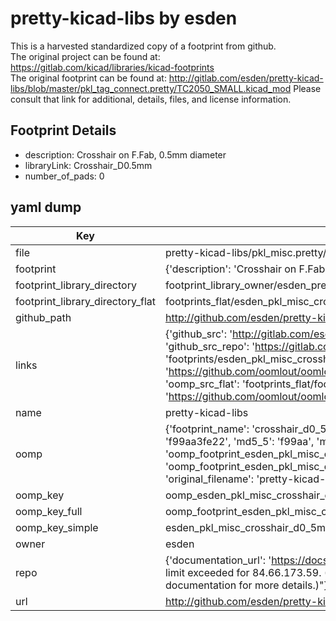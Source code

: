 # pretty-kicad-libs by esden  
This is a harvested standardized copy of a footprint from github.  
The original project can be found at:  
https://gitlab.com/kicad/libraries/kicad-footprints  
The original footprint can be found at:
http://gitlab.com/esden/pretty-kicad-libs/blob/master/pkl_tag_connect.pretty/TC2050_SMALL.kicad_mod
Please consult that link for additional, details, files, and license information.  
## Footprint Details
* description: Crosshair on F.Fab, 0.5mm diameter  
* libraryLink: Crosshair_D0.5mm  
* number_of_pads: 0  
## yaml dump  
| Key | Value |  
| --- | --- |  
| file | pretty-kicad-libs/pkl_misc.pretty/Crosshair_D0.5mm.kicad_mod |  
| footprint | {'description': 'Crosshair on F.Fab, 0.5mm diameter', 'libraryLink': 'Crosshair_D0.5mm', 'number_of_pads': 0} |  
| footprint_library_directory | footprint_library_owner/esden_pretty-kicad-libs |  
| footprint_library_directory_flat | footprints_flat/esden_pkl_misc_crosshair_d0_5mm/working |  
| github_path | http://github.com/esden/pretty-kicad-libs/blob/master/pkl_misc.pretty/Crosshair_D0.5mm.kicad_mod |  
| links | {'github_src': 'http://gitlab.com/esden/pretty-kicad-libs/blob/master/pkl_tag_connect.pretty/TC2050_SMALL.kicad_mod', 'github_src_repo': 'https://gitlab.com/kicad/libraries/kicad-footprints', 'oomp_bot': 'footprints/esden_pkl_misc_crosshair_d0_5mm/working', 'oomp_bot_github': 'https://github.com/oomlout/oomlout_oomp_footprint_bot/tree/main/footprints/esden_pkl_misc_crosshair_d0_5mm/working', 'oomp_src_flat': 'footprints_flat/footprints_flat/esden_pkl_misc_crosshair_d0_5mm/working', 'oomp_src_flat_github': 'https://github.com/oomlout/oomlout_oomp_footprint_src/tree/main/footprints_flat/esden_pkl_misc_crosshair_d0_5mm/working'} |  
| name | pretty-kicad-libs |  
| oomp | {'footprint_name': 'crosshair_d0_5mm', 'library_name': 'pkl_misc', 'md5': 'f99aa3fe221aedc5b8f4f2073c4b34c0', 'md5_10': 'f99aa3fe22', 'md5_5': 'f99aa', 'md5_6': 'f99aa3', 'oomp_key': 'oomp_esden_pkl_misc_crosshair_d0_5mm', 'oomp_key_extra': 'oomp_footprint_esden_pkl_misc_crosshair_d0_5mm', 'oomp_key_full': 'oomp_footprint_esden_pkl_misc_crosshair_d0_5mm_f99aa3', 'oomp_key_simple': 'esden_pkl_misc_crosshair_d0_5mm', 'original_filename': 'pretty-kicad-libs/pkl_misc.pretty/Crosshair_D0.5mm.kicad_mod', 'owner_name': 'esden'} |  
| oomp_key | oomp_esden_pkl_misc_crosshair_d0_5mm |  
| oomp_key_full | oomp_footprint_esden_pkl_misc_crosshair_d0_5mm |  
| oomp_key_simple | esden_pkl_misc_crosshair_d0_5mm |  
| owner | esden |  
| repo | {'documentation_url': 'https://docs.github.com/rest/overview/resources-in-the-rest-api#rate-limiting', 'message': "API rate limit exceeded for 84.66.173.59. (But here's the good news: Authenticated requests get a higher rate limit. Check out the documentation for more details.)"} |  
| url | http://github.com/esden/pretty-kicad-libs |  

